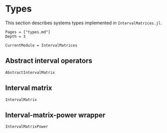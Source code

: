 # Types

This section describes systems types implemented in `IntervalMatrices.jl`.

```@contents
Pages = ["types.md"]
Depth = 3
```

```@meta
CurrentModule = IntervalMatrices
```

## Abstract interval operators

```@docs
AbstractIntervalMatrix
```

## Interval matrix

```@docs
IntervalMatrix
```

## Interval-matrix-power wrapper

```@docs
IntervalMatrixPower
```
